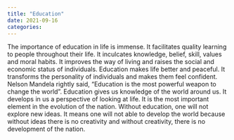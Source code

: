 ```yaml
---
title: "Education"
date: 2021-09-16
categories:
---
```

The importance of education in life is immense. It facilitates quality learning to people throughout their life. It inculcates knowledge, belief, skill, values and moral habits. It improves the way of living and raises the social and economic status of individuals. Education makes life better and peaceful. It transforms the personality of individuals and makes them feel confident.
 Nelson Mandela rightly said, “Education is the most powerful weapon to change the world”. 
 Education gives us knowledge of the world around us. It develops in us a perspective of looking at life. It is the most important element in the evolution of the nation. Without education, one will not explore new ideas. It means one will not able to develop the world because without ideas there is no creativity and without creativity, there is no development of the nation.